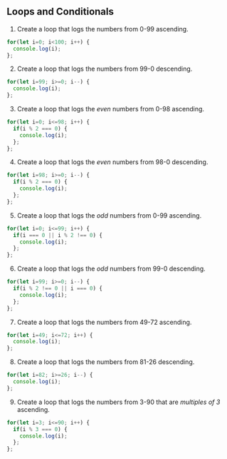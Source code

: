 ## Loops and Conditionals

1. Create a loop that logs the numbers from 0-99 ascending.

```javascript
for(let i=0; i<100; i++) {
  console.log(i);
};
```

2. Create a loop that logs the numbers from 99-0 descending.

```javascript
for(let i=99; i>=0; i--) {
  console.log(i);
};
```

3. Create a loop that logs the *even* numbers from 0-98 ascending.

```javascript
for(let i=0; i<=98; i++) {
  if(i % 2 === 0) {
    console.log(i);
  };
};
```

4. Create a loop that logs the *even* numbers from 98-0 descending.

```javascript
for(let i=98; i>=0; i--) {
  if(i % 2 === 0) {
    console.log(i);
  };
};
```

5. Create a loop that logs the *odd* numbers from 0-99 ascending.

```javascript
for(let i=0; i<=99; i++) {
  if(i === 0 || i % 2 !== 0) {
    console.log(i);
  };
};
```

6. Create a loop that logs the *odd* numbers from 99-0 descending.

```javascript
for(let i=99; i>=0; i--) {
  if(i % 2 !== 0 || i === 0) {
    console.log(i);
  };
};
```

7. Create a loop that logs the numbers from 49-72 ascending.

```javascript
for(let i=49; i<=72; i++) {
  console.log(i);
};
```

8. Create a loop that logs the numbers from 81-26 descending.

```javascript
for(let i=82; i>=26; i--) {
  console.log(i);
};
```

9. Create a loop that logs the numbers from 3-90 that are *multiples of 3* ascending.

```javascript
for(let i=3; i<=90; i++) {
  if(i % 3 === 0) {
    console.log(i);
  };
};
```